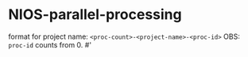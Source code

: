 # NIOS-parallel-processing

format for project name: `<proc-count>-<project-name>-<proc-id>`
OBS: `proc-id` counts from 0.
#'
